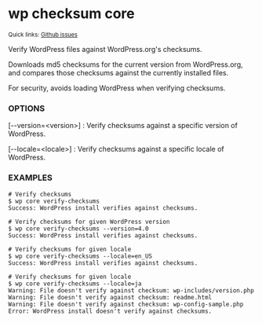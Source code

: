 # wp checksum core

<small>Quick links: <a href="https://github.com/issues?q=is%3Aopen+label%3Acommand%3Achecksum-core+sort%3Aupdated-desc+org%3Awp-cli">Github issues</a></small>

Verify WordPress files against WordPress.org's checksums.

Downloads md5 checksums for the current version from WordPress.org, and
compares those checksums against the currently installed files.

For security, avoids loading WordPress when verifying checksums.

### OPTIONS

[\--version=&lt;version&gt;]
: Verify checksums against a specific version of WordPress.

[\--locale=&lt;locale&gt;]
: Verify checksums against a specific locale of WordPress.

### EXAMPLES

    # Verify checksums
    $ wp core verify-checksums
    Success: WordPress install verifies against checksums.

    # Verify checksums for given WordPress version
    $ wp core verify-checksums --version=4.0
    Success: WordPress install verifies against checksums.

    # Verify checksums for given locale
    $ wp core verify-checksums --locale=en_US
    Success: WordPress install verifies against checksums.

    # Verify checksums for given locale
    $ wp core verify-checksums --locale=ja
    Warning: File doesn't verify against checksum: wp-includes/version.php
    Warning: File doesn't verify against checksum: readme.html
    Warning: File doesn't verify against checksum: wp-config-sample.php
    Error: WordPress install doesn't verify against checksums.




